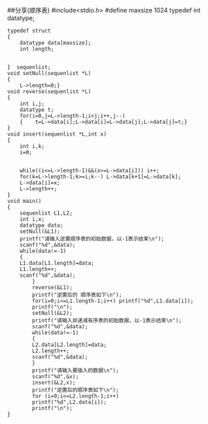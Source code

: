 ##分享(顺序表)
    #include<stdio.h>
    #define maxsize 1024
    typedef int datatype;
    
    typedef struct
    {
        datatype data[maxsize];
        int length;
    
    
    }  sequenlist;
    void setNull(sequenlist *L)
    {
    	L->length=0;}
    void reverse(sequenlist *L)
    {
    	int i,j;
    	datatype t;
    	for(i=0,j=L->length-1;i<j;i++,j--)
    	{    t=L->data[i];L->data[i]=L->data[j];L->data[j]=t;}
    }
    void insert(sequenlist *L,int x)
    {
    	int i,k;
    	i=0;
    
    
    	while((i<=L->length-1)&&(x>=L->data[i])) i++;
    	for(k=L->length-1;k>=i;k--) L->data[k+1]=L->data[k];
    	L->data[i]=x;
    	L->length++;
    }
    void main()
    {
    	sequenlist L1,L2;
    	int i,x;
    	datatype data;
    	setNull(&L1);
    	printf("请输入逆置顺序表的初始数据，以-1表示结束\n");
    	scanf("%d",&data);
    	while(data!=-1)
    	{
    	L1.data[L1.length]=data;
    	L1.length++;
    	scanf("%d",&data);
            }
            reverse(&L1);
            printf("逆置后的 顺序表如下\n");
            for(i=0;i<=L1.length-1;i++) printf("%d",L1.data[i]);
            printf("\n");
            setNull(&L2);
            printf("请输入非递减有序表的初始数据，以-1表示结束\n");
            scanf("%d",&data);
            while(data!=-1)
            {
    		L2.data[L2.length]=data;
    		L2.length++;
    		scanf("%d",&data);
            }
            printf("请输入要插入的数据\n");
            scanf("%d",&x);
            insert(&L2,x);
            printf("逆置后的顺序表如下\n");
            for (i=0;i<=L2.length-1;i++)
            printf("%d",L2.data[i]);
            printf("\n");
    }